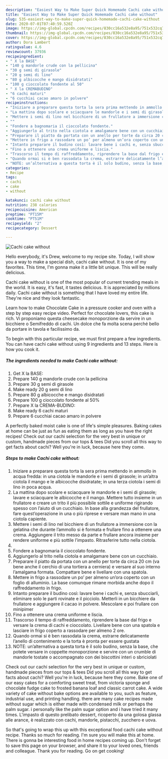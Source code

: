 ```yaml
---
description: "Easiest Way to Make Super Quick Homemade Cachi cake without"
title: "Easiest Way to Make Super Quick Homemade Cachi cake without"
slug: 535-easiest-way-to-make-super-quick-homemade-cachi-cake-without
date: 2020-07-01T07:40:59.520Z
image: https://img-global.cpcdn.com/recipes/830cc16a532e8a95/751x532cq70/cachi-cake-without-recipe-main-photo.jpg
thumbnail: https://img-global.cpcdn.com/recipes/830cc16a532e8a95/751x532cq70/cachi-cake-without-recipe-main-photo.jpg
cover: https://img-global.cpcdn.com/recipes/830cc16a532e8a95/751x532cq70/cachi-cake-without-recipe-main-photo.jpg
author: Dora Lambert
ratingvalue: 4.6
reviewcount: 37936
recipeingredient:
- " X la BASE"
- "140 g mandorle crude con la pellicina"
- "30 g semi di girasole"
- "20 g semi di lino"
- "80 g albicocche e mango disidratati"
- "100 g cioccolato fondente al 50"
- " X la CREMABUDINO"
- "6 cachi maturi"
- "6 cucchiai cacao amaro in polvere"
recipeinstructions:
- "Iniziare a preparare questa torta la sera prima mettendo in ammollo in acqua fredda: in una ciotola le mandorle e i semi di girasole; in un’altra ciotola il mango e le albicocche disidratate; in una terza ciotola i semi di lino in poca acqua."
- "La mattina dopo scolare e sciacquare le mandorle e i semi di girasole; lavare e sciacquare le albicocche e il mango. Mettere tutto insieme in un frullatore e creare un trito il più possibile sottile e uniforme rigirando spesso con l’aiuto di un cucchiaio. In base alla grandezza del frullatore, fare quest’operazione in una o più riprese e versare man mano in una ciotola capiente."
- "Mettere i semi di lino nel bicchiere di un frullatore a immersione con la gelatina che durante l’ammollo si è formata e frullare fino a ottenere una crema. Aggiungere il trito messo da parte e frullare ancora insieme per rendere uniforme e più sottile l’impasto. Ritrasferire tutto nella ciotola."
- ""
- "Fondere a bagnomaria il cioccolato fondente."
- "Aggiungerlo al trito nella ciotola e amalgamare bene con un cucchiaio."
- "Preparare il piatto da portata con un anello per torte da circa 20 cm (va bene anche il cerchio di una tortiera a cerniera) e versare al suo interno l’amalgama formata. Compattare bene e livellare con una spatola."
- "Mettere in frigo a rassodare un po’ per almeno un’ora coperto con un foglio di alluminio. La base comunque rimane morbida anche dopo il raffreddamento in frigo."
- "Intanto preparare il budino così: lavare bene i cachi e, senza sbucciarli, eliminare solo le parti rovinate e il picciolo. Metterli in un bicchiere da frullatore e aggiungere il cacao in polvere. Mescolare e poi frullare con minipimer"
- "Fino a ottenere una crema uniforme e liscia."
- "Trascorso il tempo di raffreddamento, riprendere la base dal frigo e versare la crema di cachi e cioccolato. Livellare bene con una spatola e lasciare in frigo coperto a rassodare per almeno 2 ore."
- "Quando ormai si è ben rassodata la crema, estrarre delicatamente l’anello di contenimento e la torta è pronta per essere gustata"
- "NOTE: un’alternativa a questa torta è il solo budino, senza la base, che potete versare in coppette monoporzione e servire con un crumble di mandorle tostate o accompagnato con dei biscottini interi o sbriciolati"
categories:
- Recipe
tags:
- cachi
- cake
- without

katakunci: cachi cake without 
nutrition: 238 calories
recipecuisine: American
preptime: "PT15M"
cooktime: "PT51M"
recipeyield: "2"
recipecategory: Dessert

---
```



![Cachi cake without](https://img-global.cpcdn.com/recipes/830cc16a532e8a95/751x532cq70/cachi-cake-without-recipe-main-photo.jpg)

Hello everybody, it's Drew, welcome to my recipe site. Today, I will show you a way to make a special dish, cachi cake without. It is one of my favorites. This time, I'm gonna make it a little bit unique. This will be really delicious.

Cachi cake without is one of the most popular of current trending meals in the world. It is easy, it's fast, it tastes delicious. It is appreciated by millions daily. Cachi cake without is something that I have loved my entire life. They're nice and they look fantastic.

Learn how to make Chocolate Cake in a pressure cooker and oven with a step by step easy recipe video. Perfect for chocolate lovers, this cake is rich. Vi proponiamo questa cheesecake monoporzione da servire in un bicchiere o Semifreddo di cachi. Un dolce che fa molta scena perché bello da portare in tavola e facilissimo da.


To begin with this particular recipe, we must first prepare a few ingredients. You can have cachi cake without using 9 ingredients and 13 steps. Here is how you cook it.

<!--inarticleads1-->

##### The ingredients needed to make Cachi cake without:

1. Get  X la BASE:
1. Prepare 140 g mandorle crude con la pellicina
1. Prepare 30 g semi di girasole
1. Make ready 20 g semi di lino
1. Prepare 80 g albicocche e mango disidratati
1. Prepare 100 g cioccolato fondente al 50%
1. Prepare  X la CREMA-BUDINO:
1. Make ready 6 cachi maturi
1. Prepare 6 cucchiai cacao amaro in polvere


A perfectly baked moist cake is one of life&#39;s simple pleasures. Baking cakes at home can be just as fun as eating them as long as you have the right recipes! Check out our cachi selection for the very best in unique or custom, handmade pieces from our tops &amp; tees Did you scroll all this way to get facts about cachi? Well you&#39;re in luck, because here they come. 

<!--inarticleads2-->

##### Steps to make Cachi cake without:

1. Iniziare a preparare questa torta la sera prima mettendo in ammollo in acqua fredda: in una ciotola le mandorle e i semi di girasole; in un’altra ciotola il mango e le albicocche disidratate; in una terza ciotola i semi di lino in poca acqua.
1. La mattina dopo scolare e sciacquare le mandorle e i semi di girasole; lavare e sciacquare le albicocche e il mango. Mettere tutto insieme in un frullatore e creare un trito il più possibile sottile e uniforme rigirando spesso con l’aiuto di un cucchiaio. In base alla grandezza del frullatore, fare quest’operazione in una o più riprese e versare man mano in una ciotola capiente.
1. Mettere i semi di lino nel bicchiere di un frullatore a immersione con la gelatina che durante l’ammollo si è formata e frullare fino a ottenere una crema. Aggiungere il trito messo da parte e frullare ancora insieme per rendere uniforme e più sottile l’impasto. Ritrasferire tutto nella ciotola.
1. 
1. Fondere a bagnomaria il cioccolato fondente.
1. Aggiungerlo al trito nella ciotola e amalgamare bene con un cucchiaio.
1. Preparare il piatto da portata con un anello per torte da circa 20 cm (va bene anche il cerchio di una tortiera a cerniera) e versare al suo interno l’amalgama formata. Compattare bene e livellare con una spatola.
1. Mettere in frigo a rassodare un po’ per almeno un’ora coperto con un foglio di alluminio. La base comunque rimane morbida anche dopo il raffreddamento in frigo.
1. Intanto preparare il budino così: lavare bene i cachi e, senza sbucciarli, eliminare solo le parti rovinate e il picciolo. Metterli in un bicchiere da frullatore e aggiungere il cacao in polvere. Mescolare e poi frullare con minipimer
1. Fino a ottenere una crema uniforme e liscia.
1. Trascorso il tempo di raffreddamento, riprendere la base dal frigo e versare la crema di cachi e cioccolato. Livellare bene con una spatola e lasciare in frigo coperto a rassodare per almeno 2 ore.
1. Quando ormai si è ben rassodata la crema, estrarre delicatamente l’anello di contenimento e la torta è pronta per essere gustata
1. NOTE: un’alternativa a questa torta è il solo budino, senza la base, che potete versare in coppette monoporzione e servire con un crumble di mandorle tostate o accompagnato con dei biscottini interi o sbriciolati


Check out our cachi selection for the very best in unique or custom, handmade pieces from our tops &amp; tees Did you scroll all this way to get facts about cachi? Well you&#39;re in luck, because here they come. Bake one of our easy cakes for a comforting sweet treat, from victoria sponge and chocolate fudge cake to frosted banana loaf and classic carrot cake. A wide variety of cake without bake options are available to you, such as feature, industrial use, and printing handling. there are many cake recipes made without sugar which is either made with condensed milk or perhaps the palm sugar. i personally like the palm sugar option and i have tried it many times. L&#39;impasto di questo prelibato dessert, ricoperto da una golosa glassa alle arance, è realizzato con cachi, mandorle, pistacchi, zucchero e uova. 

So that's going to wrap this up with this exceptional food cachi cake without recipe. Thanks so much for reading. I'm sure you will make this at home. There is gonna be interesting food in home recipes coming up. Don't forget to save this page on your browser, and share it to your loved ones, friends and colleague. Thank you for reading. Go on get cooking!
